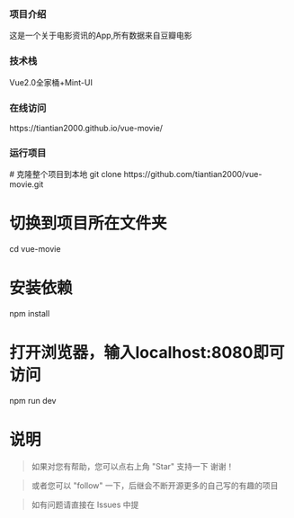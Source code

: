 <h3>项目介绍</h3>

这是一个关于电影资讯的App,所有数据来自豆瓣电影

<h3>技术栈</h3>
Vue2.0全家桶+Mint-UI

<h3>在线访问</h3>
https://tiantian2000.github.io/vue-movie/

<h3>运行项目</h3>
# 克隆整个项目到本地
git clone https://github.com/tiantian2000/vue-movie.git

# 切换到项目所在文件夹
cd vue-movie

# 安装依赖
npm install

# 打开浏览器，输入localhost:8080即可访问
npm run dev


# 说明
>  如果对您有帮助，您可以点右上角 "Star" 支持一下 谢谢！

>  或者您可以 "follow" 一下，后继会不断开源更多的自己写的有趣的项目

> 如有问题请直接在 Issues 中提


